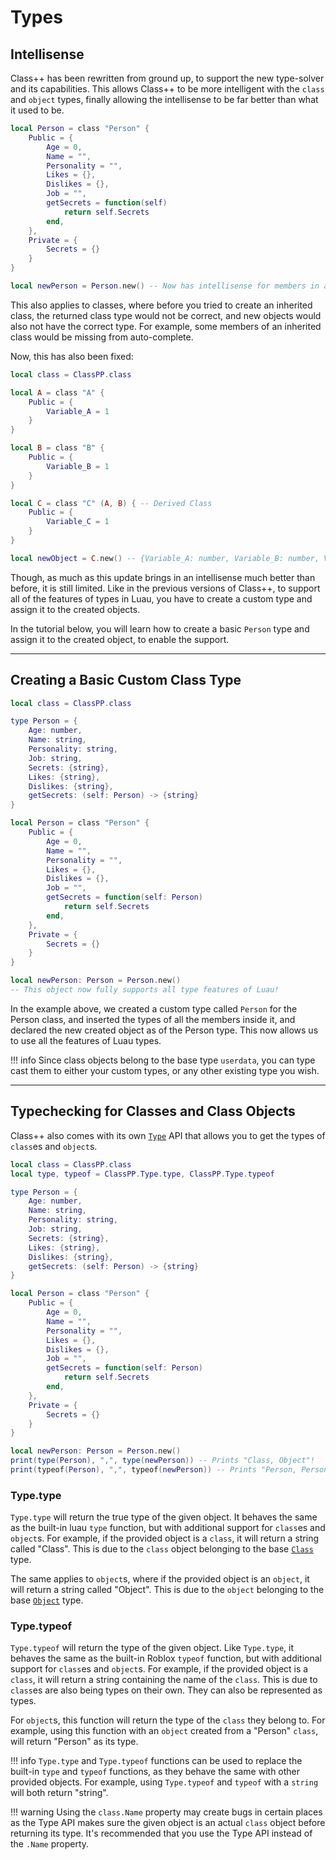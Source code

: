 # Types

## Intellisense

Class++ has been rewritten from ground up, to support the new type-solver and its capabilities. 
This allows Class++ to be more intelligent with the `class` and `object` types, finally allowing the intellisense to be far better than what it used to be. 

```lua
local Person = class "Person" {
	Public = {
		Age = 0,
		Name = "",
		Personality = "",
		Likes = {},
		Dislikes = {},
		Job = "",
		getSecrets = function(self)
			return self.Secrets
		end,
	},
	Private = {
		Secrets = {}
	}
}

local newPerson = Person.new() -- Now has intellisense for members in all access specifiers, and obtains the correct types for every member!
```

This also applies to classes, where before you tried to create an inherited class, the returned class type would not be correct, and new objects would also not have the correct type. For example, some members of an inherited class would be missing from auto-complete.

Now, this has also been fixed:

```lua
local class = ClassPP.class

local A = class "A" { 
    Public = {
        Variable_A = 1
    }
}

local B = class "B" { 
    Public = {
        Variable_B = 1
    }
}

local C = class "C" (A, B) { -- Derived Class
    Public = {
        Variable_C = 1
    }
}

local newObject = C.new() -- {Variable_A: number, Variable_B: number, Variable_C: number}
```

Though, as much as this update brings in an intellisense much better than before, it is still limited. Like in the previous versions of Class++, to support all of the features of types in Luau, you have to create a custom type and assign it to the created objects.

In the tutorial below, you will learn how to create a basic `Person` type and assign it to the created object, to enable the support.

----

## Creating a Basic Custom Class Type

```lua
local class = ClassPP.class

type Person = {
	Age: number,
	Name: string,
	Personality: string,
	Job: string,
	Secrets: {string},
	Likes: {string},
	Dislikes: {string},
	getSecrets: (self: Person) -> {string}
}

local Person = class "Person" {
	Public = {
		Age = 0,
		Name = "",
		Personality = "",
		Likes = {},
		Dislikes = {},
		Job = "",
		getSecrets = function(self: Person)
			return self.Secrets
		end,
	},
	Private = {
		Secrets = {}
	}
}

local newPerson: Person = Person.new()
-- This object now fully supports all type features of Luau!
```

In the example above, we created a custom type called `Person` for the Person class, and inserted the types of all the members inside it, and declared the new created object as of the Person type. This now allows us to use all the features of Luau types.

!!! info
    Since class objects belong to the base type `userdata`, you can type cast them to either your custom types, or any other existing type you wish.

----

## Typechecking for Classes and Class Objects

Class++ also comes with its own [`Type`](../api-reference/classFunctions/type/type.md) API that allows you to get the types of `class`es and `object`s.

```lua
local class = ClassPP.class
local type, typeof = ClassPP.Type.type, ClassPP.Type.typeof

type Person = {
	Age: number,
	Name: string,
	Personality: string,
	Job: string,
	Secrets: {string},
	Likes: {string},
	Dislikes: {string},
	getSecrets: (self: Person) -> {string}
}

local Person = class "Person" {
	Public = {
		Age = 0,
		Name = "",
		Personality = "",
		Likes = {},
		Dislikes = {},
		Job = "",
		getSecrets = function(self: Person)
			return self.Secrets
		end,
	},
	Private = {
		Secrets = {}
	}
}

local newPerson: Person = Person.new()
print(type(Person), ",", type(newPerson)) -- Prints "Class, Object"!
print(typeof(Person), ",", typeof(newPerson)) -- Prints "Person, Person"!
```

### Type.type

`Type.type` will return the true type of the given object. It behaves the same as the built-in luau `type` function, but with additional support for `class`es and `object`s. For example, if the provided object is a `class`, it will return a string called "Class". This is due to the `class` object belonging to the base [`Class`](../apiReference/dataTypes/class.md) type.

The same applies to `object`s, where if the provided object is an `object`, it will return a string called "Object". This is due to the `object` belonging to the base [`Object`](../apiReference/dataTypes/object.md) type.

### Type.typeof

`Type.typeof` will return the type of the given object. Like `Type.type`, it behaves the same as the built-in Roblox `typeof` function, but with additional support for `class`es and `object`s. For example, if the provided object is a `class`, it will return a string containing the name of the `class`. This is due to `class`es are also being types on their own. They can also be represented as types.

For `object`s, this function will return the type of the `class` they belong to. For example, using this function with an `object` created from a "Person" `class`, will return "Person" as its type.

!!! info
	`Type.type` and `Type.typeof` functions can be used to replace the built-in `type` and `typeof` functions, as they behave the same with other provided objects. For example, using `Type.typeof` and `typeof` with a `string` will both return "string".

!!! warning
    Using the `class.Name` property may create bugs in certain places as the Type API makes sure the given object is an actual `class` object before returning its type. It's recommended that you use the Type API instead of the `.Name` property.
